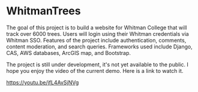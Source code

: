 # WhitmanTrees
The goal of this project is to build a website for Whitman College that will track over 6000 trees. Users will login using their Whitman credentials via Whitman SSO. Features of the project include authentication, comments, content moderation, and search queries. Frameworks used include Django, CAS, AWS databases, ArcGIS map, and Bootstrap.

The project is still under development, it's not yet available to the public. I hope you enjoy the video of the current demo. Here is a link to watch it.

https://youtu.be/jfL4AvSjNVg
